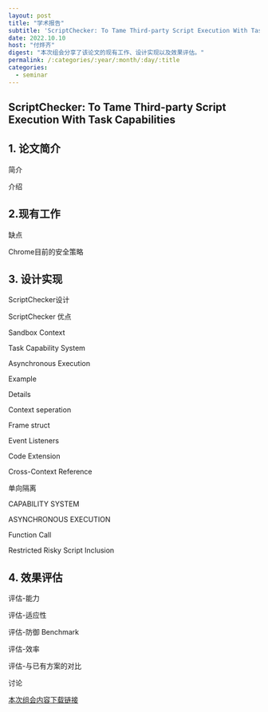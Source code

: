 ```yaml
---
layout: post
title: "学术报告"
subtitle: 'ScriptChecker: To Tame Third-party Script Execution With Task Capabilities'
date: 2022.10.10
host: "付烨齐"
digest: "本次组会分享了该论文的现有工作、设计实现以及效果评估。"
permalink: /:categories/:year/:month/:day/:title
categories:
  - seminar
---
```

## ScriptChecker: To Tame Third-party Script Execution With Task Capabilities

## 1. 论文简介
简介

介绍

## 2.现有工作
缺点

Chrome目前的安全策略

## 3. 设计实现
ScriptChecker设计

ScriptChecker 优点

Sandbox Context

Task Capability System

Asynchronous Execution

Example

Details

Context seperation

Frame struct

Event Listeners

Code Extension

Cross-Context Reference

单向隔离

CAPABILITY SYSTEM

ASYNCHRONOUS EXECUTION

Function Call

Restricted Risky Script Inclusion

## 4. 效果评估
评估-能力

评估-适应性

评估-防御 Benchmark

评估-效率

评估-与已有方案的对比

讨论

[本次组会内容下载链接](https://github.com/desperate08/DevPos/blob/master/DevOps-main/seminar/ScriptChecker-To%20Tame%20Third-party%20Script%20Execution%20With%20Task%20Capabilities.pdf)
